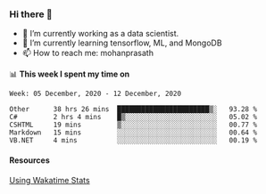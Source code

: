 ### Hi there 👋

- 🔭 I’m currently working as a data scientist.
- 🌱 I’m currently learning tensorflow, ML, and MongoDB
- 📫 How to reach me: mohanprasath

📊 **This week I spent my time on**
<!--START_SECTION:waka-->
```text
Week: 05 December, 2020 - 12 December, 2020

Other      38 hrs 26 mins  ███████████████████████▒░   93.28 % 
C#         2 hrs 4 mins    █▒░░░░░░░░░░░░░░░░░░░░░░░   05.02 % 
CSHTML     19 mins         ▒░░░░░░░░░░░░░░░░░░░░░░░░   00.77 % 
Markdown   15 mins         ░░░░░░░░░░░░░░░░░░░░░░░░░   00.64 % 
VB.NET     4 mins          ░░░░░░░░░░░░░░░░░░░░░░░░░   00.19 % 
```
<!--END_SECTION:waka-->

#### Resources
[Using Wakatime Stats](https://github.com/marketplace/actions/waka-readme)
